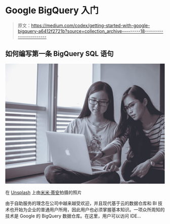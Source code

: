# Google BigQuery 入门

> 原文：<https://medium.com/codex/getting-started-with-google-bigquery-a6412f2721b?source=collection_archive---------18----------------------->

## 如何编写第一条 BigQuery SQL 语句

![](img/51bac1f5763d2af9f15ae40b610f83e0.png)

在 [Unsplash](https://unsplash.com/s/photos/girl-coding?utm_source=unsplash&utm_medium=referral&utm_content=creditCopyText) 上由[米米·蒂安](https://unsplash.com/es/@mimithian?utm_source=unsplash&utm_medium=referral&utm_content=creditCopyText)拍摄的照片

由于自助服务的理念在公司中越来越受欢迎，并且现代基于云的数据仓库和 BI 技术也开始为企业的普通用户所用，因此用户也必须掌握基本知识。一项众所周知的技术是 Google 的 BigQuery 数据仓库。在这里，用户可以访问 IDE…